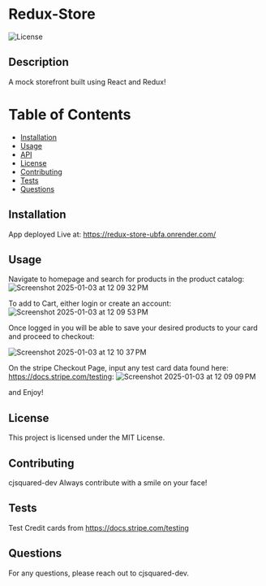 # Redux-Store

![License](https://img.shields.io/badge/license-MIT-blue.svg)

## Description
A mock storefront built using React and Redux!


# Table of Contents
* [Installation](#installation)
* [Usage](#usage)
* [API](#api)
* [License](#license)
* [Contributing](#contributing)
* [Tests](#tests)
* [Questions](#questions)

## Installation

App deployed Live at: https://redux-store-ubfa.onrender.com/


## Usage
Navigate to homepage and search for products in the product catalog:
![Screenshot 2025-01-03 at 12 09 32 PM](https://github.com/user-attachments/assets/a279eec1-472d-4d5a-85e1-5e122af370e4)


To add to Cart, either login or create an account:
![Screenshot 2025-01-03 at 12 09 53 PM](https://github.com/user-attachments/assets/cf198f65-8d06-4fc8-9a1d-4b175ef8477e)

Once logged in you will be able to save your desired products to your card and proceed to checkout:

![Screenshot 2025-01-03 at 12 10 37 PM](https://github.com/user-attachments/assets/fa924483-be86-4329-a1af-d4263a913516)

On the stripe Checkout Page, input any test card data found here: https://docs.stripe.com/testing:
![Screenshot 2025-01-03 at 12 09 09 PM](https://github.com/user-attachments/assets/cc7e1276-bdb5-4505-97bf-3b95e7c327af)


and Enjoy!

## License
This project is licensed under the MIT License.

## Contributing
cjsquared-dev
Always contribute with a smile on your face!

## Tests


Test Credit cards from https://docs.stripe.com/testing



## Questions
For any questions, please reach out to cjsquared-dev.


